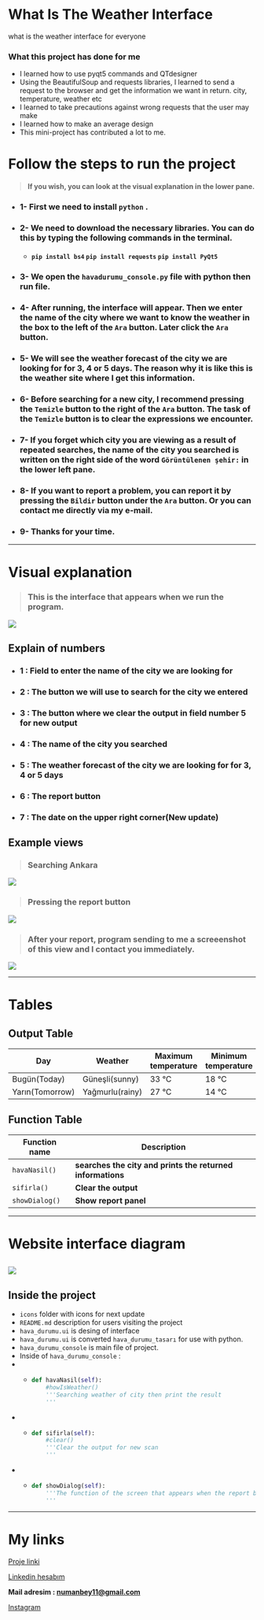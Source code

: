 # What Is The Weather Interface
 what is the weather interface for everyone

### What this project has done for me
- I learned how to use pyqt5 commands and QTdesigner
- Using the BeautifulSoup and requests libraries, I learned to send a request to the browser and get the information we want in return. city, temperature, weather etc
- I learned to take precautions against wrong requests that the user may make
- I learned how to make an average design
- This mini-project has contributed a lot to me.


# Follow the steps to run the project 
> #### If you wish, you can look at the visual explanation in the lower pane.

- ### 1- First we need to install `python` .

- ### 2- We need to download the necessary libraries. You can do this by typing the following commands in the terminal.
  - #### `pip install bs4` `pip install requests` `pip install PyQt5`

- ### 3- We open the `havadurumu_console.py` file with python then run file.

- ### 4- After running, the interface will appear. Then we enter the name of the city where we want to know the weather in the box to the left of the `Ara` button. Later click the `Ara` button.

- ### 5- We will see the weather forecast of the city we are looking for for 3, 4 or 5 days. The reason why it is like this is the weather site where I get this information.

- ### 6- Before searching for a new city, I recommend pressing the `Temizle` button to the right of the `Ara` button. The task of the `Temizle` button is to clear the expressions we encounter.

- ### 7- If you forget which city you are viewing as a result of repeated searches, the name of the city you searched is written on the right side of the word `Görüntülenen şehir:` in the lower left pane.

- ### 8- If you want to report a problem, you can report it by pressing the `Bildir` button under the `Ara` button. Or you can contact me directly via my e-mail.

- ### 9- Thanks for your time.
----
# Visual explanation
> ### This is the interface that appears when we run the program.
![](icons/havadurumu.PNG)
## Explain of numbers
- ### **1 : Field to enter the name of the city we are looking for**
- ### **2 : The button we will use to search for the city we entered**
- ### **3 : The button where we clear the output in field number 5 for new output**
- ### **4 : The name of the city you searched**
- ### **5 : The weather forecast of the city we are looking for for 3, 4 or 5 days**
- ### **6 : The report button**
- ### **7 : The date on the upper right corner(New update)**

## Example views
> ### Searching Ankara
![](icons/havadurumu2.PNG)
> ### Pressing the report button
![](icons/havadurumu3.PNG)
> ### After your report, program sending to me a screeenshot of this view and I contact you immediately. 
![](icons/havadurumu4.PNG)

----
# Tables

## Output Table

| Day  | Weather | Maximum temperature  | Minimum temperature | 
| ------------- | ------------- | ------------- | ------------- | 
| Bugün(Today)  | Güneşli(sunny)  | 33 °C  | 18 °C  | 
| Yarın(Tomorrow)  | Yağmurlu(rainy)  | 27 °C  | 14 °C  | 

## Function Table

| Function name | Description                   |
| ------------- | ------------------------------ |
| `havaNasil()`      | **searches the city and prints the returned informations**       |
| `sifirla()`   | **Clear the output**     |
| `showDialog()`   | **Show report panel**     |
----

# Website interface diagram
![](icons/diagram.PNG)
----

## Inside the project
- `icons` folder with icons for next update
- `README.md` description for users visiting the project
- `hava_durumu.ui` is desing of interface
- `hava_durumu.ui` is converted `hava_durumu_tasarı` for use with python.
- `hava_durumu_console` is main file of project.
- Inside of `hava_durumu_console` :
- - ```python
    def havaNasil(self): 
        #howIsWeather()
        '''Searching weather of city then print the result 
        '''
    ```
- - ```python
    def sifirla(self):
        #clear()
        '''Clear the output for new scan
        '''
    ```
- - ```python
    def showDialog(self):
        '''The function of the screen that appears when the report button is pressed
        '''
    ```
----

# **My links**

[Proje linki](https://github.com/NumaIYI/what-is-the-weather-interface)

[Linkedin hesabım](https://tr.linkedin.com/in/ahmed-numan-%C3%A7ift%C3%A7i-96305a243 "Linkedin hesabım")

**Mail adresim : numanbey11@gmail.com**

[Instagram](https://www.instagram.com/ahmednuman.ciftci/)
